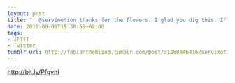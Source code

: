```yaml
---
layout: post
title: "  @servimotion thanks for the flowers. I'glad you dig this. If you encounter"
date: 2012-09-09T19:30:59+02:00
tags:
- IFTTT
- Twitter
tumblr_url: http://fabiantheblind.tumblr.com/post/31208846416/servimotion-thanks-for-the-flowers-iglad-you-dig
---
```

http://bit.ly/PfgvnI
